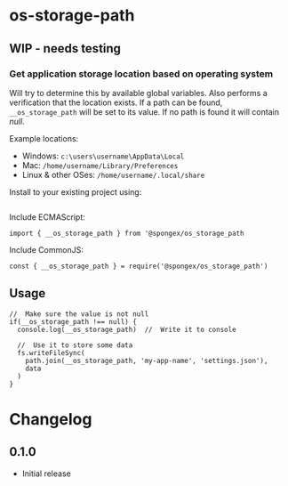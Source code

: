 #  os-storage-path

## WIP - needs testing

### Get application storage location based on operating system

Will try to determine this by available global variables.
Also performs a verification that the location exists.
If a path can be found, `__os_storage_path` will be set to its value.
If no path is found it will contain *null*.

Example locations:
- Windows: `c:\users\username\AppData\Local`
- Mac: `/home/username/Library/Preferences`
- Linux & other OSes: `/home/username/.local/share`

Install to your existing project using:
```
```

Include ECMAScript:
```
import { __os_storage_path } from '@spongex/os_storage_path
```

Include CommonJS:
```
const { __os_storage_path } = require('@spongex/os_storage_path')
```

## Usage
```
//  Make sure the value is not null
if(__os_storage_path !== null) {
  console.log(__os_storage_path)  //  Write it to console

  //  Use it to store some data
  fs.writeFileSync(
    path.join(__os_storage_path, 'my-app-name', 'settings.json'),
    data
  )
}
```

# Changelog

## 0.1.0
- Initial release
